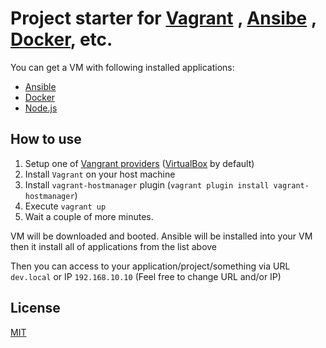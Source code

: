 # Project starter for [Vagrant](https://www.vagrantup.com/) , [Ansibe](https://www.ansible.com/) , [Docker](https://www.docker.com/), etc.

You can get a VM with following installed applications:
* [Ansible](https://www.ansible.com/)
* [Docker](https://www.docker.com/)
* [Node.js](https://nodejs.org/)

## How to use

1. Setup one of [Vangrant providers](https://www.vagrantup.com/docs/providers/) ([VirtualBox](https://www.virtualbox.org/) by default)
2. Install `Vagrant` on your host machine
3. Install `vagrant-hostmanager` plugin (`vagrant plugin install vagrant-hostmanager`)
4. Execute `vagrant up`
5. Wait a couple of more minutes. 

VM will be downloaded and booted. Ansible will be installed into your VM then it install all of applications from the list above

Then you can access to your application/project/something via URL `dev.local` or IP `192.168.10.10` (Feel free to change URL and/or IP)

## License
[MIT](https://github.com/kmisachenka/vagrant-ansible-docker-starter/blob/master/LICENSE)